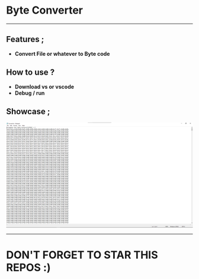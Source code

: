 # Byte Converter

---

## Features ; </br>
- **Convert File or whatever to Byte code**

## How to use ? </br>
- **Download vs or vscode**
- **Debug / run**

## Showcase ; </br>
![image img](/1.png)</br>

---
# DON'T FORGET TO STAR THIS REPOS :)
